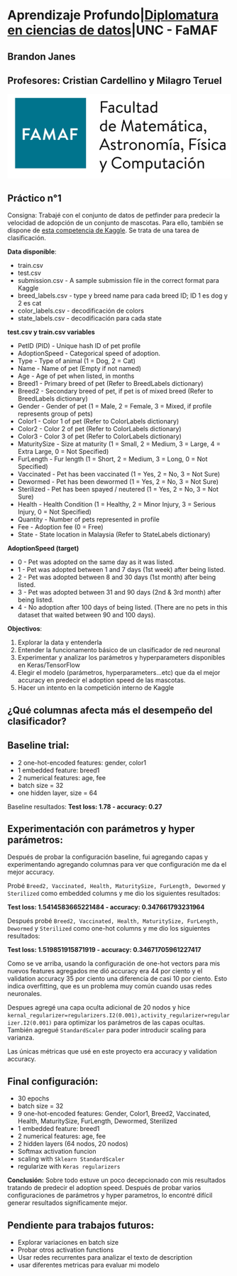# Aprendizaje Profundo|[Diplomatura en ciencias de datos](http://diplodatos.famaf.unc.edu.ar/)|UNC - FaMAF
## Brandon Janes
## Profesores: Cristian Cardellino y Milagro Teruel
![FaMAF logo](famaf.jpg)
## Práctico n°1
Consigna: Trabajé con el conjunto de datos de petfinder para predecir la velocidad de adopción de un conjunto de mascotas. Para ello, también se dispone de [esta competencia de Kaggle](https://www.kaggle.com/c/diplodatos-deeplearning-2019). Se trata de una tarea de clasificación.

**Data disponible**:

- train.csv 
- test.csv 
- submission.csv - A sample submission file in the correct format para Kaggle
- breed_labels.csv - type y breed name para cada breed ID; ID 1 es dog y 2 es cat
- color_labels.csv - decodificación de colors
- state_labels.csv - decodificación para cada state

**test.csv y train.csv variables**
- PetID (PID) - Unique hash ID of pet profile
- AdoptionSpeed - Categorical speed of adoption. 
- Type - Type of animal (1 = Dog, 2 = Cat)
- Name - Name of pet (Empty if not named)
- Age - Age of pet when listed, in months
- Breed1 - Primary breed of pet (Refer to BreedLabels dictionary)
- Breed2 - Secondary breed of pet, if pet is of mixed breed (Refer to BreedLabels dictionary)
- Gender - Gender of pet (1 = Male, 2 = Female, 3 = Mixed, if profile represents group of pets)
- Color1 - Color 1 of pet (Refer to ColorLabels dictionary)
- Color2 - Color 2 of pet (Refer to ColorLabels dictionary)
- Color3 - Color 3 of pet (Refer to ColorLabels dictionary)
- MaturitySize - Size at maturity (1 = Small, 2 = Medium, 3 = Large, 4 = Extra Large, 0 = Not Specified)
- FurLength - Fur length (1 = Short, 2 = Medium, 3 = Long, 0 = Not Specified)
- Vaccinated - Pet has been vaccinated (1 = Yes, 2 = No, 3 = Not Sure)
- Dewormed - Pet has been dewormed (1 = Yes, 2 = No, 3 = Not Sure)
- Sterilized - Pet has been spayed / neutered (1 = Yes, 2 = No, 3 = Not Sure)
- Health - Health Condition (1 = Healthy, 2 = Minor Injury, 3 = Serious Injury, 0 = Not Specified)
- Quantity - Number of pets represented in profile
- Fee - Adoption fee (0 = Free)
- State - State location in Malaysia (Refer to StateLabels dictionary)

**AdoptionSpeed (target)**
- 0 - Pet was adopted on the same day as it was listed.
- 1 - Pet was adopted between 1 and 7 days (1st week) after being listed.
- 2 - Pet was adopted between 8 and 30 days (1st month) after being listed.
- 3 - Pet was adopted between 31 and 90 days (2nd & 3rd month) after being listed.
- 4 - No adoption after 100 days of being listed. (There are no pets in this dataset that waited between 90 and 100 days).

**Objectivos**:

1. Explorar la data y entenderla
2. Entender la funcionamento básico de un clasificador de red neuronal
3. Experimentar y analizar los parámetros y hyperparameters disponibles en Keras/TensorFlow
4. Elegir el modelo (parámetros, hyperparameters...etc) que da el mejor accuracy en predecir el adoption speed de las mascotas. 
5. Hacer un intento en la competición interno de Kaggle

## **¿Qué columnas afecta más el desempeño del clasificador?**

## Baseline trial:
- 2 one-hot-encoded features: gender, color1
- 1 embedded feature: breed1
- 2 numerical features: age, fee
- batch size = 32
- one hidden layer, size = 64

Baseline resultados: **Test loss: 1.78 - accuracy: 0.27**

## Experimentación con parámetros y hyper parámetros:

Después de probar la configuración baseline, fui agregando capas y experimentando agregando columnas para ver que configuración me da el mejor accuracy. 

Probé ```Breed2, Vaccinated, Health, MaturitySize, FurLength, Dewormed``` y ```Sterilized``` como embedded columns y me dio los siguientes resultados:

**Test loss: 1.5414583665221484 - accuracy: 0.347661793231964**

Después probé ```Breed2, Vaccinated, Health, MaturitySize, FurLength, Dewormed``` y ```Sterilized``` como one-hot columns y me dio los siguientes resultados:

**Test loss: 1.519851915871919 - accuracy: 0.34671705961227417**

Como se ve arriba, usando la configuración de one-hot vectors para mis nuevos features agregados me dió accuracy era 44 por ciento y el validation accuracy 35 por ciento una diferencia de casi 10 por ciento. Esto indica overfitting, que es un problema muy común cuando usas redes neuronales.

Despues agregé una capa oculta adicional de 20 nodos y hice ```kernal_regularizer=regularizers.I2(0.001),activity_regularizer=regularizer.I2(0.001)``` para optimizar los parámetros de las capas ocultas. También agregué ```StandardScaler``` para poder introducir scaling para varianza. 

Las únicas métricas que usé en este proyecto era accuracy y validation accuracy. 

## Final configuración:
- 30 epochs
- batch size = 32
- 9 one-hot-encoded features: Gender, Color1, Breed2, Vaccinated, Health, MaturitySize, FurLength, Dewormed, Sterilized
- 1 embedded feature: breed1
- 2 numerical features: age, fee
- 2 hidden layers (64 nodos, 20 nodos)
- Softmax activation funcion
- scaling with ```Sklearn StandardScaler```
- regularize with ```Keras regularizers```

**Conclusión:**
Sobre todo estuve un poco decepcionado con mis resultados tratando de predecir el adoption speed. Después de probar varios configuraciones de parámetros y hyper parametros, lo encontré difícil generar resultados significamente mejor. 

## Pendiente para trabajos futuros:
- Explorar variaciones en batch size
- Probar otros activation functions
- Usar redes recurrentes para analizar el texto de description 
- usar diferentes metricas para evaluar mi modelo
